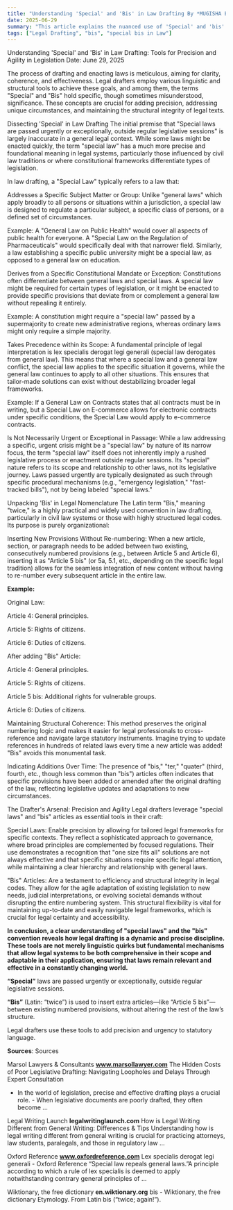 ```yaml
---
title: "Understanding 'Special' and 'Bis' in Law Drafting By *MUGISHA Enock*"
date: 2025-06-29 
summary: "This article explains the nuanced use of 'Special' and 'bis' in drafting of legal instruments such as laws."
tags: ["Legal Drafting", "bis", "special bis in Law"]
---
```

Understanding 'Special' and 'Bis' in Law Drafting: Tools for Precision and Agility in Legislation
Date: June 29, 2025

The process of drafting and enacting laws is meticulous, aiming for clarity, coherence, and effectiveness. Legal drafters employ various linguistic and structural tools to achieve these goals, and among them, the terms "Special" and "Bis" hold specific, though sometimes misunderstood, significance. These concepts are crucial for adding precision, addressing unique circumstances, and maintaining the structural integrity of legal texts.


Dissecting 'Special' in Law Drafting
The initial premise that "Special laws are passed urgently or exceptionally, outside regular legislative sessions" is largely inaccurate in a general legal context. While some laws might be enacted quickly, the term "special law" has a much more precise and foundational meaning in legal systems, particularly those influenced by civil law traditions or where constitutional frameworks differentiate types of legislation.

In law drafting, a "Special Law" typically refers to a law that:

Addresses a Specific Subject Matter or Group: Unlike "general laws" which apply broadly to all persons or situations within a jurisdiction, a special law is designed to regulate a particular subject, a specific class of persons, or a defined set of circumstances.

Example: A "General Law on Public Health" would cover all aspects of public health for everyone. A "Special Law on the Regulation of Pharmaceuticals" would specifically deal with that narrower field. Similarly, a law establishing a specific public university might be a special law, as opposed to a general law on education.

Derives from a Specific Constitutional Mandate or Exception: Constitutions often differentiate between general laws and special laws. A special law might be required for certain types of legislation, or it might be enacted to provide specific provisions that deviate from or complement a general law without repealing it entirely.

Example: A constitution might require a "special law" passed by a supermajority to create new administrative regions, whereas ordinary laws might only require a simple majority.

Takes Precedence within its Scope: A fundamental principle of legal interpretation is lex specialis derogat legi generali (special law derogates from general law). This means that where a special law and a general law conflict, the special law applies to the specific situation it governs, while the general law continues to apply to all other situations. This ensures that tailor-made solutions can exist without destabilizing broader legal frameworks.

Example: If a General Law on Contracts states that all contracts must be in writing, but a Special Law on E-commerce allows for electronic contracts under specific conditions, the Special Law would apply to e-commerce contracts.

Is Not Necessarily Urgent or Exceptional in Passage: While a law addressing a specific, urgent crisis might be a "special law" by nature of its narrow focus, the term "special law" itself does not inherently imply a rushed legislative process or enactment outside regular sessions. Its "special" nature refers to its scope and relationship to other laws, not its legislative journey. Laws passed urgently are typically designated as such through specific procedural mechanisms (e.g., "emergency legislation," "fast-tracked bills"), not by being labeled "special laws."

Unpacking 'Bis' in Legal Nomenclature
The Latin term "Bis," meaning "twice," is a highly practical and widely used convention in law drafting, particularly in civil law systems or those with highly structured legal codes. Its purpose is purely organizational:

Inserting New Provisions Without Re-numbering: When a new article, section, or paragraph needs to be added between two existing, consecutively numbered provisions (e.g., between Article 5 and Article 6), inserting it as "Article 5 bis" (or 5a, 5.1, etc., depending on the specific legal tradition) allows for the seamless integration of new content without having to re-number every subsequent article in the entire law.

**Example:**

Original Law:

Article 4: General principles.

Article 5: Rights of citizens.

Article 6: Duties of citizens.

After adding "Bis" Article:

Article 4: General principles.

Article 5: Rights of citizens.

Article 5 bis: Additional rights for vulnerable groups.

Article 6: Duties of citizens.

Maintaining Structural Coherence: This method preserves the original numbering logic and makes it easier for legal professionals to cross-reference and navigate large statutory instruments. Imagine trying to update references in hundreds of related laws every time a new article was added! "Bis" avoids this monumental task.

Indicating Additions Over Time: The presence of "bis," "ter," "quater" (third, fourth, etc., though less common than "bis") articles often indicates that specific provisions have been added or amended after the original drafting of the law, reflecting legislative updates and adaptations to new circumstances.

The Drafter's Arsenal: Precision and Agility
Legal drafters leverage "special laws" and "bis" articles as essential tools in their craft:

Special Laws: Enable precision by allowing for tailored legal frameworks for specific contexts. They reflect a sophisticated approach to governance, where broad principles are complemented by focused regulations. Their use demonstrates a recognition that "one size fits all" solutions are not always effective and that specific situations require specific legal attention, while maintaining a clear hierarchy and relationship with general laws.

"Bis" Articles: Are a testament to efficiency and structural integrity in legal codes. They allow for the agile adaptation of existing legislation to new needs, judicial interpretations, or evolving societal demands without disrupting the entire numbering system. This structural flexibility is vital for maintaining up-to-date and easily navigable legal frameworks, which is crucial for legal certainty and accessibility.

**In conclusion, a clear understanding of "special laws" and the "bis" convention reveals how legal drafting is a dynamic and precise discipline. These tools are not merely linguistic quirks but fundamental mechanisms that allow legal systems to be both comprehensive in their scope and adaptable in their application, ensuring that laws remain relevant and effective in a constantly changing world.**

**“Special”** laws are passed urgently or exceptionally, outside regular legislative sessions.

**“Bis”** (Latin: “twice”) is used to insert extra articles—like “Article 5 bis”—between existing numbered provisions, without altering the rest of the law’s structure.

Legal drafters use these tools to add precision and urgency to statutory language.

**Sources**: Sources


Marsol Lawyers &amp; Consultants
**www.marsollawyer.com**
The Hidden Costs of Poor Legislative Drafting: Navigating Loopholes and Delays Through Expert Consultation
- In the world of legislation, precise and effective drafting plays a crucial role. - When legislative documents are poorly drafted, they often become ...

Legal Writing Launch
**legalwritinglaunch.com**
How is Legal Writing Different from General Writing: Differences & Tips
Understanding how is legal writing different from general writing is crucial for practicing attorneys, law students, paralegals, and those in regulatory law ...

Oxford Reference
**www.oxfordreference.com**
Lex specialis derogat legi generali - Oxford Reference
“Special law repeals general laws.”A principle according to which a rule of lex specialis is deemed to apply notwithstanding contrary general principles of ...

Wiktionary, the free dictionary
**en.wiktionary.org**
bis - Wiktionary, the free dictionary
Etymology. From Latin bis (“twice; again!”).
